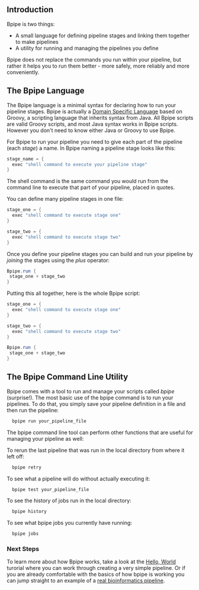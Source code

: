 
## Introduction

Bpipe is two things:

- A small language for defining pipeline stages and linking them together to make pipelines
- A utility for running and managing the pipelines you define

Bpipe does not replace the commands you run within your pipeline, but rather it helps you to run them better - more safely, more reliably and more conveniently.

## The Bpipe Language

The Bpipe language is a minimal syntax for declaring how to run your pipeline stages.  Bpipe is actually a [Domain Specific Language](http://en.wikipedia.org/wiki/Domain-specific_language) based on Groovy, a scripting language that inherits syntax from Java.  All Bpipe scripts are valid Groovy scripts, and most Java syntax works in Bpipe scripts.  However you don't need to know either Java or Groovy to use Bpipe.

For Bpipe to run your pipeline you need to give each part of the pipeline (each *stage*) a name.  In Bpipe naming a pipeline stage looks like this:

```groovy 
stage_name = {
  exec "shell command to execute your pipeline stage"
}
```

The shell command is the same command you would run from the command line to execute that part of your pipeline, placed in quotes.

You can define many pipeline stages in one file:

```groovy 
stage_one = {
  exec "shell command to execute stage one"
}

stage_two = {
  exec "shell command to execute stage two"
}
```

Once you define your pipeline stages you can build and run your pipeline by *joining* the stages using the *plus* operator:

```groovy 
Bpipe.run {
 stage_one + stage_two
}
```

Putting this all together, here is the whole Bpipe script:
```groovy 
stage_one = {
  exec "shell command to execute stage one"
}

stage_two = {
  exec "shell command to execute stage two"
}

Bpipe.run {
 stage_one + stage_two
}
```

## The Bpipe Command Line Utility

Bpipe comes with a tool to run and manage your scripts called *bpipe* (surprise!).  The most basic use of the bpipe command is to run your pipelines.   To do that, you simply save your pipeline definition in a file and then run the pipeline:

```bash
  bpipe run your_pipeline_file
```

The bpipe command line tool can perform other functions that are useful for managing your pipeline as well:

To rerun the last pipeline that was run in the local directory from where it left off:
```bash
  bpipe retry
```

To see what a pipeline will do without actually executing it:
```bash
  bpipe test your_pipeline_file
```

To see the history of jobs run in the local directory:
```bash
  bpipe history
```

To see what bpipe jobs you currently have running:

```bash
  bpipe jobs
```

### Next Steps

To learn more about how Bpipe works, take a look at the [Hello, World](/Tutorials/Hello-World) turorial where you can work through creating a very simple pipeline.  Or if you are already comfortable with the basics of how bpipe is working you can jump straight to an example of a [real bioinformatics pipeline](/Tutorials/RealPipelineTutorial).
